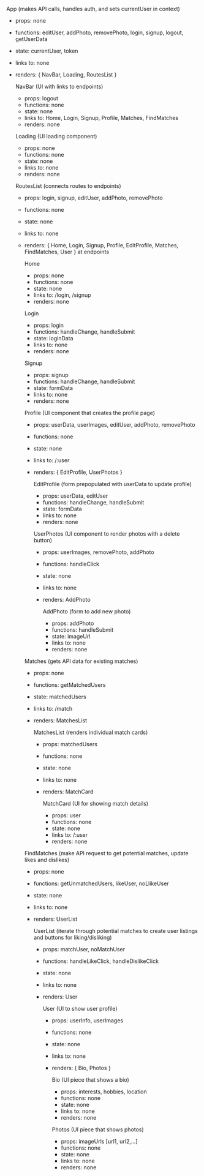 App (makes API calls, handles auth, and sets currentUser in context)
- props: none
- functions: editUser, addPhoto, removePhoto, login, signup, logout, getUserData
- state: currentUser, token
- links to: none
- renders: { NavBar, Loading, RoutesList }

    NavBar (UI with links to endpoints)
    - props: logout
    - functions: none
    - state: none
    - links to: Home, Login, Signup, Profile, Matches, FindMatches
    - renders: none

    Loading (UI loading component)
    - props: none
    - functions: none
    - state: none
    - links to: none
    - renders: none

    RoutesList (connects routes to endpoints)
    - props: login, signup, editUser, addPhoto, removePhoto
    - functions: none
    - state: none
    - links to: none
    - renders: { Home, Login, Signup, Profile, EditProfile, Matches, FindMatches, User } at endpoints

        Home
        - props: none
        - functions: none
        - state: none
        - links to: /login, /signup
        - renders: none

        Login
        - props: login
        - functions: handleChange, handleSubmit
        - state: loginData
        - links to: none
        - renders: none

        Signup
        - props: signup
        - functions: handleChange, handleSubmit
        - state: formData
        - links to: none
        - renders: none

        Profile (UI component that creates the profile page)
        - props: userData, userImages, editUser, addPhoto, removePhoto
        - functions: none
        - state: none
        - links to: /:user
        - renders: { EditProfile, UserPhotos }

            EditProfile (form prepopulated with userData to update profile)
            - props: userData, editUser
            - functions: handleChange, handleSubmit
            - state: formData
            - links to: none
            - renders: none

            UserPhotos (UI component to render photos with a delete button)
            - props: userImages, removePhoto, addPhoto
            - functions: handleClick
            - state: none
            - links to: none
            - renders: AddPhoto

                AddPhoto (form to add new photo)
                - props: addPhoto
                - functions: handleSubmit
                - state: imageUrl
                - links to: none
                - renders: none

        Matches (gets API data for existing matches)
        - props: none
        - functions: getMatchedUsers
        - state: matchedUsers
        - links to: /match
        - renders: MatchesList

            MatchesList (renders individual match cards)
            - props: matchedUsers
            - functions: none
            - state: none
            - links to: none
            - renders: MatchCard

                MatchCard (UI for showing match details)
                - props: user
                - functions: none
                - state: none
                - links to: /:user
                - renders: none

        FindMatches (make API request to get potential matches, update likes and dislikes)
        - props: none
        - functions: getUnmatchedUsers, likeUser, noLlikeUser
        - state: none
        - links to: none
        - renders: UserList

            UserList (iterate through potential matches to create user listings
              and buttons for liking/disliking)
            - props: matchUser, noMatchUser
            - functions: handleLikeClick, handleDislikeClick
            - state: none
            - links to: none
            - renders: User

                User (UI to show user profile)
                - props: userInfo, userImages
                - functions: none
                - state: none
                - links to: none
                - renders: { Bio, Photos }

                    Bio (UI piece that shows a bio)
                    - props: interests, hobbies, location
                    - functions: none
                    - state: none
                    - links to: none
                    - renders: none

                    Photos (UI piece that shows photos)
                    - props: imageUrls [url1, url2,...]
                    - functions: none
                    - state: none
                    - links to: none
                    - renders: none

